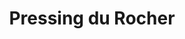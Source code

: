 ---
title: "Pressing du Rocher"
url: /saint-martin-duriage/pressing-du-rocher/
shop: blanchisserie
---